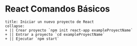 <i class="time"></i>
<div class="head"><h1>React Comandos Básicos</h1></div>

```ad-tip
title: Iniciar un nuevo proyecto de React
collapse:
+ || Crear proyecto `npm init react-app exampleProyectName`
+ || Entrar a proyecto `cd exampleProyectName`
+ || Ejecutar `npm start`
```



